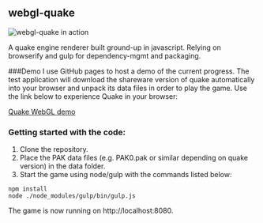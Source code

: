 ## webgl-quake

![webgl-quake in action](https://raw.githubusercontent.com/erlandranvinge/webgl-quake/master/screenshots/1.png)

A quake engine renderer built ground-up in javascript. Relying on browserify and gulp for dependency-mgmt and packaging. 

###Demo
I use GitHub pages to host a demo of the current progress. The test application will download the shareware version of quake automatically into your browser and unpack its data files in order to play the game. Use the link below to experience Quake in your browser:

[Quake WebGL demo](http://erlandranvinge.github.io/webgl-quake/)

### Getting started with the code:
1. Clone the repository.  
2. Place the PAK data files (e.g. PAK0.pak or similar depending on quake version)  in the data folder.  
3. Start the game using node/gulp with the commands listed below:  

```
npm install
node ./node_modules/gulp/bin/gulp.js
```
The game is now running on http://localhost:8080.

